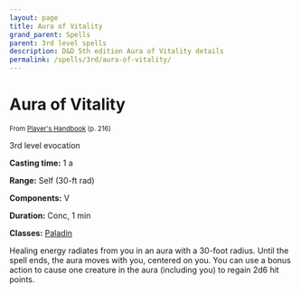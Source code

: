 ```yaml
---
layout: page
title: Aura of Vitality
grand_parent: Spells
parent: 3rd level spells 
description: D&D 5th edition Aura of Vitality details
permalink: /spells/3rd/aura-of-vitality/
---
```


# Aura of Vitality

<small>From <a target="_blank" href="https://dnd.wizards.com/products/tabletop-games/rpg-products/rpg_playershandbook">Player's Handbook</a> (p. 216)</small>

3rd level evocation

**Casting time:** 1 a

**Range:** Self (30-ft rad)

**Components:** V 

**Duration:** Conc, 1 min

**Classes:** [Paladin](/classes/paladin/)

Healing energy radiates from you in an aura with a 30-foot radius. Until the spell ends, the aura moves with you, centered on you. You can use a bonus action to cause one creature in the aura (including you) to regain 2d6 hit points.